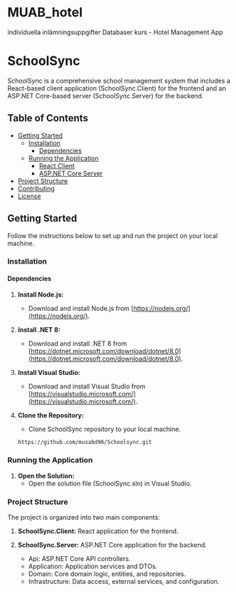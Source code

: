 # MUAB_hotel
individuella inlämningsuppgifter Databaser kurs - Hotel Management App

# SchoolSync

SchoolSync is a comprehensive school management system that includes a React-based client application (SchoolSync.Client) for the frontend and an ASP.NET Core-based server (SchoolSync.Server) for the backend.

## Table of Contents

- [Getting Started](#getting-started)
  - [Installation](#installation)
    - [Dependencies](#dependencies)
  - [Running the Application](#running-the-application)
    - [React Client](#react-client)
    - [ASP.NET Core Server](#aspnet-core-server)
- [Project Structure](#project-structure)
- [Contributing](#contributing)
- [License](#license)

## Getting Started

Follow the instructions below to set up and run the project on your local machine.

### Installation

#### Dependencies

1. **Install Node.js:**
   - Download and install Node.js from [https://nodejs.org/](https://nodejs.org/).

2. **Install .NET 8:**
   - Download and install .NET 8 from [https://dotnet.microsoft.com/download/dotnet/8.0](https://dotnet.microsoft.com/download/dotnet/8.0).

3. **Install Visual Studio:**
   - Download and install Visual Studio from [https://visualstudio.microsoft.com/](https://visualstudio.microsoft.com/).

4. **Clone the Repository:**
   - Clone SchoolSync repository to your local machine.
   ```bash
   https://github.com/musabd96/Schoolsync.git
   ```

### Running the Application

1. **Open the Solution:**
   - Open the solution file (SchoolSync.sln) in Visual Studio.

### Project Structure

The project is organized into two main components:

1. **SchoolSync.Client:**
    React application for the frontend.

2. **SchoolSync.Server:**
    ASP.NET Core application for the backend.
    - Api: ASP.NET Core API controllers.
    - Application: Application services and DTOs.
    - Domain: Core domain logic, entities, and repositories.
    - Infrastructure: Data access, external services, and configuration.
    
